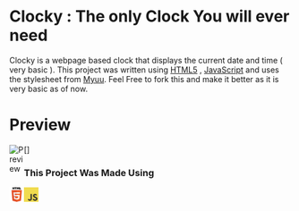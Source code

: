 # Clocky : The only Clock You will ever need

Clocky is a webpage based clock that displays the current date and time ( very basic ). This project was written using [HTML5][html5] , [JavaScript][js] and uses the stylesheet from [Myuu][myuu]. Feel Free to fork this and make it better as it is very basic as of now.


# Preview

[<img align="left" alt="Preview" width="26px" src="https://media.discordapp.net/attachments/865972015503638549/871098438249480223/unknown.png?width=1046&height=518" />]




### This Project Was Made Using 
[<img align="left" alt="HTML5" width="26px" src="https://raw.githubusercontent.com/github/explore/80688e429a7d4ef2fca1e82350fe8e3517d3494d/topics/html/html.png" />][html5]
[<img align="left" alt="JavaScript" width="26px" src="https://raw.githubusercontent.com/github/explore/80688e429a7d4ef2fca1e82350fe8e3517d3494d/topics/javascript/javascript.png" />][js]





[html5]: https://en.wikipedia.org/wiki/HTML5
[js]: https://www.javascript.com/
[myuu]: https://myuu.xyz 

